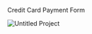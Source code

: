 Credit Card Payment Form

![Untitled Project](https://github.com/HakanOzdemir-FFS/creditCardForm/assets/139346377/6ffc2473-0e9c-411b-8eda-722d135d8361)
